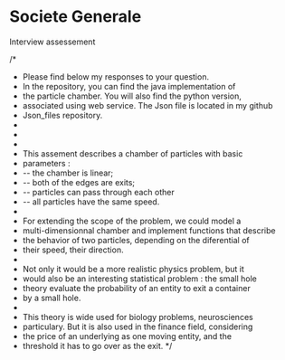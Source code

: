 # Societe Generale
Interview assessement

/*
* Please find below my responses to your question.
* In the repository, you can find the java implementation of
* the particle chamber. You will also find the python version,
* associated using web service. The Json file is located in my github
* Json_files repository.
*
*
*
* This assement describes a chamber of particles with basic
* parameters :
* -- the chamber is linear;
* -- both of the edges are exits;
* -- particles can pass through each other
* -- all particles have the same speed.
*
* For extending the scope of the problem, we could model a
* multi-dimensionnal chamber and implement functions that describe
* the behavior of two particles, depending on the diferential of
* their speed, their direction.
*
* Not only it would be a more realistic physics problem, but it
* would also be an interesting statistical problem : the small hole
* theory evaluate the probability of an entity to exit a container
* by a small hole.
*
* This theory is wide used for biology problems, neurosciences
* particulary. But it is also used in the finance field, considering
* the price of an underlying as one moving entity, and the
* threshold it has to go over as the exit.
*/
